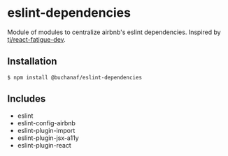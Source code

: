 
# eslint-dependencies

Module of modules to centralize airbnb's eslint dependencies. Inspired by [tj/react-fatigue-dev](https://github.com/tj/react-fatigue-dev).

## Installation

```
$ npm install @buchanaf/eslint-dependencies
```

## Includes

- eslint
- eslint-config-airbnb
- eslint-plugin-import
- eslint-plugin-jsx-a11y
- eslint-plugin-react